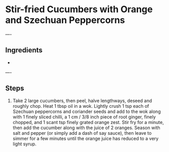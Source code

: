 # Stir-fried Cucumbers with Orange and Szechuan Peppercorns

—-

## Ingredients

* 

—-

## Steps

1.  Take 2 large cucumbers, then peel, halve lengthways, deseed and roughly chop. Heat 1 tbsp oil in a wok. Lightly crush 1 tsp each of Szechuan peppercorns and coriander seeds and add to the wok along with 1 finely sliced chilli, a 1 cm / 3/8 inch piece of root ginger, finely chopped, and 1 scant tsp finely grated orange zest. Stir fry for a minute, then add the cucumber along with the juice of 2 oranges. Season with salt and pepper (or simply add a dash of say sauce), then leave to simmer for a few minutes until the orange juice has reduced to a very light syrup.